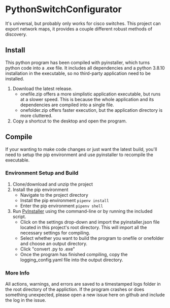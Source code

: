 # PythonSwitchConfigurator
It's universal, but probably only works for cisco switches. This project can export network maps, it provides a couple different robust methods of discovery.

## Install
This python program has been compiled with pyinstaller, which turns python code into a .exe file. It includes all dependencies and a python 3.8.10 installation in the executable, so no third-party application need to be installed.
  1) Download the latest release.
      - onefile.zip offers a more simplistic application executable, but runs at a slower speed. This is because the whole application and its dependencies are compiled
        into a single file.
      - onefolder.zip offers faster execution, but the application directory is more cluttered.
  2) Copy a shortcut to the desktop and open the program.

## Compile
If your wanting to make code changes or just want the latest build, you'll need to setup the pip environment and use pyinstaller to recompile the executable.
### Environment Setup and Build
  1) Clone/download and unzip the project 
  2) Install the pip environment
      - Navigate to the project directory
      - Install the pip environment ```pipenv install```
      - Enter the pip environment ```pipenv shell```
  3) Run [PyInstaller](https://pyinstaller.org/en/stable/) using the command-line or by running the included script.
      - Click on the settings drop-down and import the pyinstaller.json file located in this project's root directory. This will import all the necessary settings for           compiling.
      - Select whether you want to build the program to onefile or onefolder and choose an output directory.
      - Click "convert .py to .exe"
      - Once the program has finished compiling, copy the logging_config.yaml file into the output directory.
      
### More Info
All actions, warnings, and errors are saved to a timestamped logs folder in the root directory of the appliction. If the program crashes or does something unexpected, please open a new issue here on github and include the log in the issue.
